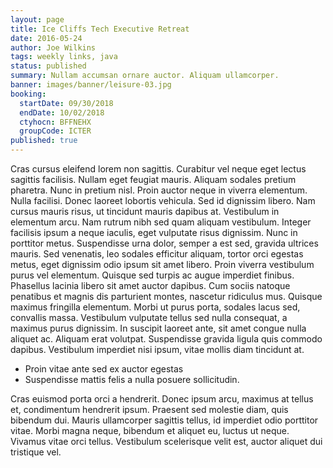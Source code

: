 ```yaml
---
layout: page
title: Ice Cliffs Tech Executive Retreat
date: 2016-05-24
author: Joe Wilkins
tags: weekly links, java
status: published
summary: Nullam accumsan ornare auctor. Aliquam ullamcorper.
banner: images/banner/leisure-03.jpg
booking:
  startDate: 09/30/2018
  endDate: 10/02/2018
  ctyhocn: BFFNEHX
  groupCode: ICTER
published: true
---
```

Cras cursus eleifend lorem non sagittis. Curabitur vel neque eget lectus sagittis facilisis. Nullam eget feugiat mauris. Aliquam sodales pretium pharetra. Nunc in pretium nisl. Proin auctor neque in viverra elementum. Nulla facilisi. Donec laoreet lobortis vehicula. Sed id dignissim libero. Nam cursus mauris risus, ut tincidunt mauris dapibus at. Vestibulum in elementum arcu.
Nam rutrum nibh sed quam aliquam vestibulum. Integer facilisis ipsum a neque iaculis, eget vulputate risus dignissim. Nunc in porttitor metus. Suspendisse urna dolor, semper a est sed, gravida ultrices mauris. Sed venenatis, leo sodales efficitur aliquam, tortor orci egestas metus, eget dignissim odio ipsum sit amet libero. Proin viverra vestibulum purus vel elementum. Quisque sed turpis ac augue imperdiet finibus. Phasellus lacinia libero sit amet auctor dapibus. Cum sociis natoque penatibus et magnis dis parturient montes, nascetur ridiculus mus. Quisque maximus fringilla elementum. Morbi ut purus porta, sodales lacus sed, convallis massa. Vestibulum vulputate tellus sed nulla consequat, a maximus purus dignissim. In suscipit laoreet ante, sit amet congue nulla aliquet ac. Aliquam erat volutpat. Suspendisse gravida ligula quis commodo dapibus. Vestibulum imperdiet nisi ipsum, vitae mollis diam tincidunt at.

* Proin vitae ante sed ex auctor egestas
* Suspendisse mattis felis a nulla posuere sollicitudin.

Cras euismod porta orci a hendrerit. Donec ipsum arcu, maximus at tellus et, condimentum hendrerit ipsum. Praesent sed molestie diam, quis bibendum dui. Mauris ullamcorper sagittis tellus, id imperdiet odio porttitor vitae. Morbi magna neque, bibendum et aliquet eu, luctus ut neque. Vivamus vitae orci tellus. Vestibulum scelerisque velit est, auctor aliquet dui tristique vel.
